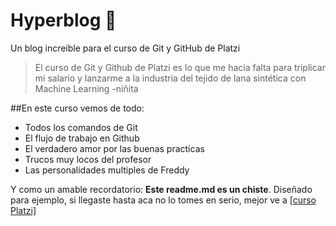# Hyperblog 💚
Un blog increible para el curso de Git y GitHub de Platzi
>El curso de Git y Github de Platzi es lo que me hacia falta para triplicar mi salario y lanzarme a la industria del tejido de lana sintética con Machine Learning
> -niñita

##En este curso vemos de todo:
* Todos los comandos de Git
* El flujo de trabajo en Github
* El verdadero amor por las buenas practicas
* Trucos muy locos del profesor
* Las personalidades multiples de Freddy 

Y como un amable recordatorio: **Este  readme.md es un chiste**. Diseñado para ejemplo, si llegaste hasta aca no lo tomes en serio, mejor ve a [[curso Platzi]](http://https://platzi.com/home/clases/1557-git-github "[curso Platzi]")